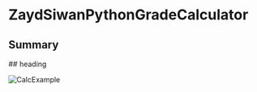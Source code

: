 # ZaydSiwanPythonGradeCalculator

<h2> Summary</h2>
## heading

![CalcExample](https://github.com/user-attachments/assets/80a4a783-22b7-4e5b-bebc-09463102f544)
